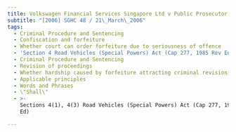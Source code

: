 ```yaml
---
title: Volkswagen Financial Services Singapore Ltd v Public Prosecutor
subtitle: "[2006] SGHC 48 / 21\_March\_2006"
tags:
  - Criminal Procedure and Sentencing
  - Confiscation and forfeiture
  - Whether court can order forfeiture due to seriousness of offence
  - 'Section 4 Road Vehicles (Special Powers) Act (Cap 277, 1985 Rev Ed)'
  - Criminal Procedure and Sentencing
  - Revision of proceedings
  - Whether hardship caused by forfeiture attracting criminal revision
  - Applicable principles
  - Words and Phrases
  - \"Shall\"
  - >-
    Sections 4(1), 4(3) Road Vehicles (Special Powers) Act (Cap 277, 1985 Rev
    Ed)

---
```


